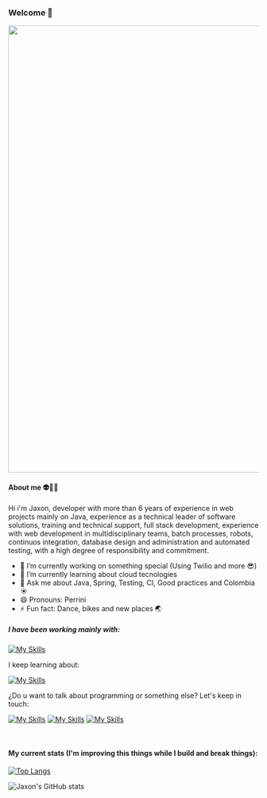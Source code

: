 ### Welcome 👋

<img src="https://user-images.githubusercontent.com/16148737/158524761-06750753-ce52-44a0-bfa9-c3d132f6a486.jpg" width="900" align="center">

#### About me 👽🦄✨

Hi i'm Jaxon, developer with more than 6 years of experience in web projects mainly on Java, experience as a technical leader of software solutions, training and technical support, full stack development, experience with web development in multidisciplinary teams, batch processes, robots, continuos integration, database design and administration and automated testing, with a high degree of responsibility and commitment.

- 🔭 I’m currently working on something special (Using Twilio and more 😎)
- 🌱 I’m currently learning about cloud tecnologies
- 💬 Ask me about Java, Spring, Testing, CI, Good practices and Colombia ☀️
- 😄 Pronouns: Perrini
- ⚡ Fun fact: Dance, bikes and new places 🌏 

##### I have been working mainly with:

[![My Skills](https://skillicons.dev/icons?i=js,html,css,bootstrap,angular,react,jquery,java,spring,scala,kubernetes,jenkins,graphql,firebase,mysql,mongodb,postgres,docker)](https://github.com/jaxonjma)

I keep learning about:

[![My Skills](https://skillicons.dev/icons?i=aws,azure,kubernetes,py,nodejs,vue)](https://github.com/jaxonjma)

¿Do u want to talk about programming or something else? Let's keep in touch:

[![My Skills](https://skillicons.dev/icons?i=linkedin)](https://www.linkedin.com/in/jaxon-julian-munoz-avendano/)
[![My Skills](https://skillicons.dev/icons?i=stackoverflow)](https://stackoverflow.com/users/5870012/jaxonjma)
[![My Skills](https://skillicons.dev/icons?i=instagram)](https://www.instagram.com/jaxon.julian/)

&emsp;

#### My current stats (I'm improving this things while I build and break things): 

[![Top Langs](https://github-readme-stats.vercel.app/api/top-langs/?username=jaxonjma&layout=compact)](https://github.com/anuraghazra/github-readme-stats)

![Jaxon's GitHub stats](https://github-readme-stats.vercel.app/api?username=jaxonjma&show_icons=true&theme=radical)
